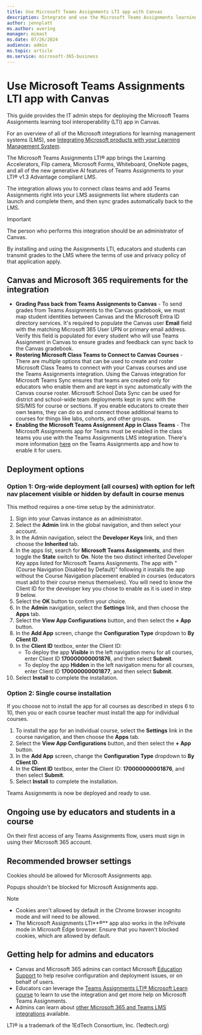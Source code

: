```yaml
---
title: Use Microsoft Teams Assignments LTI app with Canvas
description: Integrate and use the Microsoft Teams Assignments learning tool interoperability (LTI) app with Canvas
author: jennplatt
ms.author: avering
manager: mimast
ms.date: 07/26/2024
audience: admin
ms.topic: article
ms.service: microsoft-365-business
---
```


# Use Microsoft Teams Assignments LTI app with Canvas

This guide provides the IT admin steps for deploying the Microsoft Teams Assignments learning tool interoperability (LTI) app in Canvas.

For an overview of all of the Microsoft integrations for learning management systems (LMS), see [Integrating Microsoft products with your Learning Management System](/microsoft-365/lti/).

The Microsoft Teams Assignments LTI® app brings the Learning Accelerators, Flip camera, Microsoft Forms, Whiteboard, OneNote pages, and all of the new generative AI features of Teams Assignments to your LTI® v1.3 Advantage compliant LMS.

The integration allows you to connect class teams and add Teams Assignments right into your LMS assignments list where students can launch and complete them, and then sync grades automatically back to the LMS.

> [!IMPORTANT]
> The person who performs this integration should be an administrator of Canvas.

By installing and using the Assignments LTI, educators and students can transmit grades to the LMS where the terms of use and privacy policy of that application apply.

## Canvas and Microsoft 365 requirements for the integration

- **Grading Pass back from Teams Assignments to Canvas** - To send grades from Teams Assignments to the Canvas gradebook, we must map student identities between Canvas and the Microsoft Entra ID directory services. It's required to populate the Canvas user **Email** field with the matching Microsoft 365 User UPN or primary email address. Verify this field is populated for every student who will use Teams Assignment in Canvas to ensure grades and feedback can sync back to the Canvas gradebook.
- **Rostering Microsoft Class Teams to Connect to Canvas Courses** - There are multiple options that can be used to create and roster Microsoft Class Teams to connect with your Canvas courses and use the Teams Assignments integration. Using the Canvas integration for Microsoft Teams Sync ensures that teams are created only for educators who enable them and are kept in sync automatically with the Canvas course roster. Microsoft School Data Sync can be used for district and school-wide team deployments kept in sync with the SIS/MIS for course or sections. If you enable educators to create their own teams, they can do so and connect those additional teams to courses for things like labs, cohorts, and other groups.
- **Enabling the Microsoft Teams Assignment App in Class Teams** - The Microsoft Assignments app for Teams must be enabled in the class teams you use with the Teams Assignments LMS integration. There's more information [here](/microsoftteams/expand-teams-across-your-org/assignments-in-teams) on the Teams Assignments app and how to enable it for users.

## Deployment options

### Option 1:  Org-wide deployment (all courses) with option for left nav placement visible or hidden by default in course menus

This method requires a one-time setup by the administrator.

1. Sign into your Canvas instance as an administrator.
1. Select the **Admin** link in the global navigation, and then select your account.
1. In the Admin navigation, select the **Developer Keys** link, and then choose the **Inherited** tab.
1. In the apps list, search for **Microsoft** **Teams Assignments**, and then toggle the **State** switch to **On**. Note the two distinct inherited Developer Key apps listed for Microsoft Teams Assignments. The app with "(Course Navigation Disabled by Default)" following it installs the app without the Course Navigation placement enabled in courses (educators must add to their course menus themselves). You will need to know the Client ID for the developer key you chose to enable as it is used in step 9 below.
1. Select the **OK** button to confirm your choice.
1. In the **Admin** navigation, select the **Settings** link, and then choose the **Apps** tab.
1. Select the **View App Configurations** button, and then select the **+ App** button.
1. In the **Add App** screen, change the **Configuration Type** dropdown to **By Client ID**.
1. In the **Client ID** textbox, enter the Client ID:
     - To deploy the app **Visible** in the left navigation menu for all courses, enter Client ID **170000000001876**, and then select **Submit**.
     - To deploy the app **Hidden** in the left navigation menu for all courses, enter Client ID **170000000001877**, and then select **Submit**.
1. Select **Install** to complete the installation.

### Option 2:  Single course installation

If you choose not to install the app for all courses as described in steps 6 to 10, then you or each course teacher must install the app for individual courses.

1. To install the app for an individual course, select the **Settings** link in the course navigation, and then choose the **Apps** tab.
1. Select the **View App Configurations** button, and then select the **+ App** button.
1. In the **Add App** screen, change the **Configuration Type** dropdown to **By Client ID**.
1. In the **Client ID** textbox, enter the Client ID: **170000000001876**, and then select **Submit**.
1. Select **Install** to complete the installation.

Teams Assignments is now be deployed and ready to use.

## Ongoing use by educators and students in a course

On their first access of any Teams Assignments flow, users must sign in using their Microsoft 365 account.

## Recommended browser settings

Cookies should be allowed for Microsoft Assignments app.

Popups shouldn't be blocked for Microsoft Assignments app.

> [!NOTE]
> - Cookies aren't allowed by default in the Chrome browser incognito mode and will need to be allowed.
> - The Microsoft Assignments LTI**®** app also works in the InPrivate mode in Microsoft Edge browser. Ensure that you haven't blocked cookies, which are allowed by default.

## Getting help for admins and educators

- Canvas and Microsoft 365 admins can contact Microsoft [Education Support](https://aka.ms/edusupport) to help resolve configuration and deployment issues, or on behalf of users.
- Educators can leverage the [Teams Assignments LTI® Microsoft Learn course](https://aka.ms/AssignmentsLTICourse) to learn to use the integration and get more help on Microsoft Teams Assignments.
- Admins can learn about [other Microsoft 365 and Teams LMS integrations](https://aka.ms/LTIAdminDocs) available.

LTI® is a trademark of the 1EdTech Consortium, Inc. (1edtech.org)

